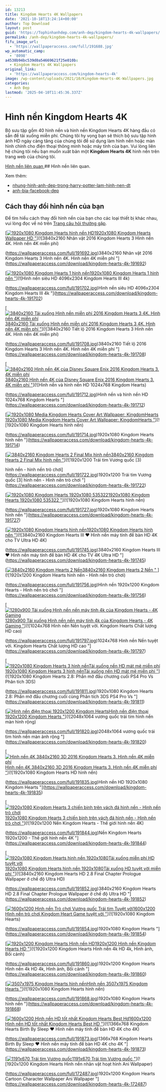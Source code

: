 ```yaml
---
id: 13213
title: Kingdom Hearts 4K Wallpapers
date: '2021-10-18T13:24:14+00:00'
author: Top Download
layout: post
guid: 'https://Tophinhanhdep.com/anh-dep/kingdom-hearts-4k-wallpapers/'
permalink: /anh-dep/kingdom-hearts-4k-wallpapers/
fifu_image_url:
  - 'https://wallpaperaccess.com/full/191688.jpg'
wp_automatic_camp:
  - '8098'
a4538b94bc539d0a54669621f25e010b:
  - Kingdom Hearts 4K Wallpapers
original_link:
  - 'https://wallpaperaccess.com/kingdom-hearts-4k'
image: /wp-content/uploads/2021/10/Kingdom-Hearts-4K-Wallpapers.jpg
categories:
  - Ảnh Đẹp
lastmod: '2025-04-10T11:45:36.337Z'
---
```

# Hình nền Kingdom Hearts 4K

Bộ sưu tập gồm 40 hình nền và hình nền Kingdom Hearts 4K hàng đầu có sẵn để tải xuống miễn phí. Chúng tôi hy vọng bạn sẽ thích bộ sưu tập hình ảnh HD ngày càng tăng của chúng tôi để sử dụng làm hình nền hoặc màn hình chính cho điện thoại thông minh hoặc máy tính của bạn. Vui lòng liên hệ chúng tôi nếu bạn muốn xuất bản một **Kingdom Hearts 4K** hình nền trên trang web của chúng tôi.

[Hình nền liên quan ](#related) ## Hình nền liên quan.

   
 Xem thêm:

   
- [nhung-hinh-anh-dep-trong-harry-potter-lam-hinh-nen-dt](https://tophinhanhdep.com/hinh-nen-dep/nhung-hinh-anh-dep-trong-harry-potter-lam-hinh-nen-dt/)
- [anh-bia-facebook-dep](https://tophinhanhdep.com/anh-bia/anh-bia-facebook-dep/)

## Cách thay đổi hình nền của bạn

Để tìm hiểu cách thay đổi hình nền của bạn cho các loại thiết bị khác nhau, vui lòng đọc về nó trên [Trang câu hỏi thường gặp](https://tophinhanhdep.com/faq/).

  
[[![1920x1080 Kingdom Hearts hình nền HD](https://wallpaperaccess.com/full/191688.jpg)1920x1080 Kingdom Hearts Wallpaper HD "](https://wallpaperaccess.com/download/kingdom-hearts-4k-191688)](![3840x2160 Nhân vật 2016 Kingdom Hearts 3 Hình nền 4K.  Hình nền 4K miễn phí)

(https://wallpaperaccess.com/full/191692.jpg)3840x2160 Nhân vật 2016 Kingdom Hearts 3 Hình nền 4K. Hình nền 4K miễn phí "](https://wallpaperaccess.com/download/kingdom-hearts-4k-191692)

[[![1920x1080 Kingdom Hearts 1 hình nền](https://wallpaperaccess.com/full/191697.jpg)1920x1080 Kingdom Hearts 1 hình nền "](https://wallpaperaccess.com/download/kingdom-hearts-4k-191697)](![Hình nền siêu HD 4096x2304 Kingdom Hearts III 4k)

(https://wallpaperaccess.com/full/191702.jpg)Hình nền siêu HD 4096x2304 Kingdom Hearts III 4k "](https://wallpaperaccess.com/download/kingdom-hearts-4k-191702)

[[![3840x2160 Tải xuống Hình nền miễn phí 2016 Kingdom Hearts 3 4K.  Hình nền 4K miễn phí](https://wallpaperaccess.com/full/191703.jpg)3840x2160 Tải xuống Hình nền miễn phí 2016 Kingdom Hearts 3 4K. Hình nền 4K miễn phí "](https://wallpaperaccess.com/download/kingdom-hearts-4k-191703)](![3840x2160 Tiết lộ 2016 Kingdom Hearts 3 Hình nền 4K.  Hình nền 4K miễn phí)

(https://wallpaperaccess.com/full/191708.jpg)3840x2160 Tiết lộ 2016 Kingdom Hearts 3 Hình nền 4K. Hình nền 4K miễn phí "](https://wallpaperaccess.com/download/kingdom-hearts-4k-191708)

[[![3840x2160 Hình nền 4K của Disney Square Enix 2016 Kingdom Hearts 3.  4K miễn phí](https://wallpaperaccess.com/full/191710.jpg)3840x2160 Hình nền 4K của Disney Square Enix 2016 Kingdom Hearts 3. 4K miễn phí "](https://wallpaperaccess.com/download/kingdom-hearts-4k-191710)](![Hình nền và hình nền HD 1024x768 Kingdom Hearts)

(https://wallpaperaccess.com/full/191712.jpg)Hình nền và hình nền HD 1024x768 Kingdom Hearts "](https://wallpaperaccess.com/download/kingdom-hearts-4k-191712)

[[![1920x1080 Media Kingdom Hearts Cover Art Wallpaper: KingdomHearts](https://wallpaperaccess.com/full/191713.png)1920x1080 Media Kingdom Hearts Cover Art Wallpaper: KingdomHearts "](https://wallpaperaccess.com/download/kingdom-hearts-4k-191713)](![1920x1080 Kingdom Hearts hình nền)

(https://wallpaperaccess.com/full/191714.jpg)1920x1080 Kingdom Hearts hình nền "](https://wallpaperaccess.com/download/kingdom-hearts-4k-191714)

[[![3840x2160 Kingdom Hearts 2 Final Mix hình nền](https://wallpaperaccess.com/full/191717.jpg)3840x2160 Kingdom Hearts 2 Final Mix hình nền "](https://wallpaperaccess.com/download/kingdom-hearts-4k-191717)](![1920x1200 Trái tim Vương quốc [3)

 hình nền - hình nền trò chơi](https://wallpaperaccess.com/full/191722.jpg)1920x1200 Trái tim Vương quốc \[3\] hình nền - Hình nền trò chơi "](https://wallpaperaccess.com/download/kingdom-hearts-4k-191722)

[[![1920x1080 Kingdom Hearts 1920x1080 535322](https://wallpaperaccess.com/full/191726.jpg)1920x1080 Kingdom Hearts 1920x1080 535322 "](https://wallpaperaccess.com/download/kingdom-hearts-4k-191726)](![1920x1080 Kingdom Hearts hình nền)

(https://wallpaperaccess.com/full/191727.jpg)1920x1080 Kingdom Hearts hình nền "](https://wallpaperaccess.com/download/kingdom-hearts-4k-191727)

[[![1920x1080 Kingdom Hearts hình nền](https://wallpaperaccess.com/full/191737.png)1920x1080 Kingdom Hearts hình nền "](https://wallpaperaccess.com/download/kingdom-hearts-4k-191737)](![3840x2160 Kingdom Hearts III ❤ Hình nền máy tính để bàn HD 4K cho TV Ultra HD 4K)

(https://wallpaperaccess.com/full/191745.jpg)3840x2160 Kingdom Hearts III ❤ Hình nền máy tính để bàn HD 4K cho TV 4K Ultra HD "](https://wallpaperaccess.com/download/kingdom-hearts-4k-191745)

[[![3840x2160 Kingdom Hearts 2 Nền](https://wallpaperaccess.com/full/191746.jpg)3840x2160 Kingdom Hearts 2 Nền " ](https://wallpaperaccess.com/download/kingdom-hearts-4k-191746)](![1920x1200 Kingdom Hearts hình nền - Hình nền trò chơi)

(https://wallpaperaccess.com/full/191756.jpg)Hình nền 1920x1200 Kingdom Hearts - Hình nền trò chơi "](https://wallpaperaccess.com/download/kingdom-hearts-4k-191756)

[[![1280x900 Tải xuống Hình nền nền máy tính 4k của Kingdom Hearts - 4K Gaming](https://wallpaperaccess.com/full/191787.jpg)1280x900 Tải xuống Hình nền nền máy tính 4k của Kingdom Hearts - 4K Gaming "](https://wallpaperaccess.com/download/kingdom-hearts-4k-191787)](![1024x768 Hình nền Nền tuyệt vời.  Kingdom Hearts Chất lượng HD cao)

(https://wallpaperaccess.com/full/191797.jpg)1024x768 Hình nền Nền tuyệt vời. Kingdom Hearts Chất lượng HD cao "](https://wallpaperaccess.com/download/kingdom-hearts-4k-191797)

[[![1920x1080 Kingdom Hearts 3 hình nềnTải xuống nền HD mát mẻ miễn phí](https://wallpaperaccess.com/full/191798.jpg)1920x1080 Kingdom Hearts 3 hình nềnTải xuống nền HD mát mẻ miễn phí "](https://wallpaperaccess.com/download/kingdom-hearts-4k-191798)](![1920x1080 Kingdom Hearts 2.8: Phần mở đầu chương cuối PS4 Pro Vs Phân tích 3DS)

(https://wallpaperaccess.com/full/191811.jpg)1920x1080 Kingdom Hearts 2.8: Phần mở đầu chương cuối cùng Phân tích 3DS PS4 Pro Vs "](https://wallpaperaccess.com/download/kingdom-hearts-4k-191811)

[[![Hình nền điện thoại 1920x1200 Kingdom Hearts](https://wallpaperaccess.com/full/191819.jpg)Hình nền điện thoại 1920x1200 Kingdom Hearts "](https://wallpaperaccess.com/download/kingdom-hearts-4k-191819)](![2048x1064 vương quốc trái tim hình nền màn hình rộng)

(https://wallpaperaccess.com/full/191820.jpg)2048x1064 vương quốc trái tim hình nền màn ảnh rộng "](https://wallpaperaccess.com/download/kingdom-hearts-4k-191820)

[[![Hình nền 4K 3840x2160 3D 2016 Kingdom Hearts 3.  Hình nền 4K miễn phí](https://wallpaperaccess.com/full/191831.jpg)Hình nền 4K 3840x2160 3D 2016 Kingdom Hearts 3. Hình nền 4K miễn phí "](https://wallpaperaccess.com/download/kingdom-hearts-4k-191831)](![1920x1080 Kingdom Hearts HD hình nền)

(https://wallpaperaccess.com/full/191835.jpg)Hình nền HD 1920x1080 Kingdom Hearts "](https://wallpaperaccess.com/download/kingdom-hearts-4k-191835)

[[![1920x1080 Kingdom Hearts 3 chiến binh trên vách đá hình nền - Hình nền trò chơi](https://wallpaperaccess.com/full/191836.jpg)1920x1080 Kingdom Hearts 3 chiến binh trên vách đá hình nền - Hình nền trò chơi "](https://wallpaperaccess.com/download/kingdom-hearts-4k-191836)](![1920x1200 Nền Kingdom Hearts - Thế giới hình nền 4K)

(https://wallpaperaccess.com/full/191844.jpg)Nền Kingdom Hearts 1920x1200 - Thế giới hình nền 4K "](https://wallpaperaccess.com/download/kingdom-hearts-4k-191844)

[[![1920x1080 Kingdom Hearts hình nền 1920x1080Tải xuống miễn phí HD tuyệt vời](https://wallpaperaccess.com/full/191847.jpg)1920x1080 Kingdom Hearts hình nền 1920x1080Tải xuống HD tuyệt vời miễn phí "](https://wallpaperaccess.com/download/kingdom-hearts-4k-191847)](![3840x2160 Kingdom Hearts HD 2.8 Final Chapter Prologue Wallpaper ở chế độ Ultra HD)

(https://wallpaperaccess.com/full/191852.jpg)3840x2160 Kingdom Hearts HD 2.8 Final Chapter Prologue Wallpaper ở chế độ Ultra HD "](https://wallpaperaccess.com/download/kingdom-hearts-4k-191852)

[[![1600x1200 Hình nền Trò chơi Vương quốc Trái tim Tuyệt vời](https://wallpaperaccess.com/full/191853.jpg)1600x1200 Hình nền trò chơi Kingdom Heart Game tuyệt vời "](https://wallpaperaccess.com/download/kingdom-hearts-4k-191853)](![1920x1080 Kingdom Hearts)

(https://wallpaperaccess.com/full/191854.jpg)1920x1080 Kingdom Hearts "](https://wallpaperaccess.com/download/kingdom-hearts-4k-191854)

[[![1920x1200 Kingdom Hearts Hình nền HD](https://wallpaperaccess.com/full/191857.jpg)1920x1200 Hình nền Kingdom Hearts HD "](https://wallpaperaccess.com/download/kingdom-hearts-4k-191857)](![1920x1200 Kingdom Hearts Hình nền 4k HD 4k, Hình ảnh, Bối cảnh)

(https://wallpaperaccess.com/full/191860.jpg)1920x1200 Kingdom Hearts Hình nền 4k HD 4k, Hình ảnh, Bối cảnh "](https://wallpaperaccess.com/download/kingdom-hearts-4k-191860)

[[![3507x1975 Kingdom Hearts hình nền](https://wallpaperaccess.com/full/191863.jpg)Hình nền 3507x1975 Kingdom Hearts "](https://wallpaperaccess.com/download/kingdom-hearts-4k-191863)](![1920x1080 Kingdom Hearts hình nền)

(https://wallpaperaccess.com/full/191868.jpg)1920x1080 Kingdom Hearts hình nền "](https://wallpaperaccess.com/download/kingdom-hearts-4k-191868)

[[![1600x1200 Hình nền HD tốt nhất Kingdom Hearts Best Hd](https://wallpaperaccess.com/full/191871.jpg)1600x1200 Hình nền HD tốt nhất Kingdom Hearts Best HD "](https://wallpaperaccess.com/download/kingdom-hearts-4k-191871)](![1366x768 Kingdom Hearts Birth By Sleep ❤ Hình nền máy tính để bàn HD 4K cho 4K)

(https://wallpaperaccess.com/full/191873.jpg)1366x768 Kingdom Hearts Birth By Sleep ❤ Hình nền máy tính để bàn HD 4K cho 4K "](https://wallpaperaccess.com/download/kingdom-hearts-4k-191873)

[[![1191x670 Trái tim Vương quốc](https://wallpaperaccess.com/full/191877.jpg)1191x670 Trái tim Vương quốc "](https://wallpaperaccess.com/download/kingdom-hearts-4k-191877)](![1920x1200 Kingdom Hearts Hình nền nhân vật hoạt hình Ani Wallpaper)

(https://wallpaperaccess.com/full/172487.jpg)1920x1200 Kingdom Hearts Cartoon Character Wallpaper Ani Wallpaper "](https://wallpaperaccess.com/download/kingdom-hearts-4k-172487)
